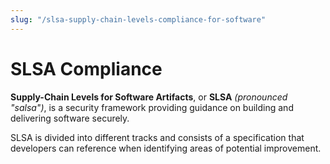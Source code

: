```yaml
---
slug: "/slsa-supply-chain-levels-compliance-for-software"
---
```


# SLSA Compliance

**Supply-Chain Levels for Software Artifacts**, or **SLSA** _(pronounced "salsa")_, is a security framework providing guidance on building and delivering software securely.

SLSA is divided into different tracks and consists of a specification that developers can reference when identifying areas of potential improvement. 
